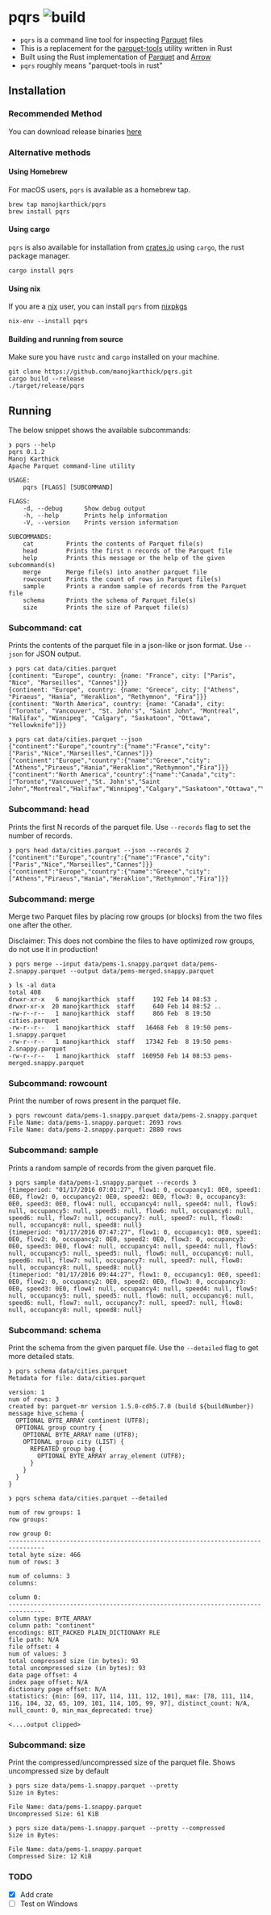 # pqrs ![build](https://github.com/manojkarthick/pqrs/workflows/build/badge.svg)

* `pqrs` is a command line tool for inspecting [Parquet](https://parquet.apache.org/) files
* This is a replacement for the [parquet-tools](https://github.com/apache/parquet-mr/tree/master/parquet-tools-deprecated) utility written in Rust
* Built using the Rust implementation of [Parquet](https://github.com/apache/arrow/tree/master/rust/parquet) and [Arrow](https://github.com/apache/arrow/tree/master/rust/arrow)
* `pqrs` roughly means "parquet-tools in rust"


## Installation

### Recommended Method

You can download release binaries [here](https://github.com/manojkarthick/pqrs/releases)

### Alternative methods

#### Using Homebrew

For macOS users, `pqrs` is available as a homebrew tap.

```
brew tap manojkarthick/pqrs
brew install pqrs
```

#### Using cargo

`pqrs` is also available for installation from [crates.io](https://crates.io/crates/pqrs) using `cargo`, the rust package manager.

```shell script
cargo install pqrs
```

#### Using nix

If you are a [nix](https://github.com/NixOS/nix) user, you can install `pqrs` from [nixpkgs](https://github.com/NixOS/nixpkgs/blob/master/pkgs/development/tools/pqrs/default.nix)
```shell script
nix-env --install pqrs
```

#### Building and running from source

Make sure you have `rustc` and `cargo` installed on your machine.

```
git clone https://github.com/manojkarthick/pqrs.git
cargo build --release
./target/release/pqrs
```

## Running

The below snippet shows the available subcommands:

```
❯ pqrs --help
pqrs 0.1.2
Manoj Karthick
Apache Parquet command-line utility

USAGE:
    pqrs [FLAGS] [SUBCOMMAND]

FLAGS:
    -d, --debug      Show debug output
    -h, --help       Prints help information
    -V, --version    Prints version information

SUBCOMMANDS:
    cat         Prints the contents of Parquet file(s)
    head        Prints the first n records of the Parquet file
    help        Prints this message or the help of the given subcommand(s)
    merge       Merge file(s) into another parquet file
    rowcount    Prints the count of rows in Parquet file(s)
    sample      Prints a random sample of records from the Parquet file
    schema      Prints the schema of Parquet file(s)
    size        Prints the size of Parquet file(s)
```

### Subcommand: cat

Prints the contents of the parquet file in a json-like or json format. Use `--json` for JSON output.

```
❯ pqrs cat data/cities.parquet
{continent: "Europe", country: {name: "France", city: ["Paris", "Nice", "Marseilles", "Cannes"]}}
{continent: "Europe", country: {name: "Greece", city: ["Athens", "Piraeus", "Hania", "Heraklion", "Rethymnon", "Fira"]}}
{continent: "North America", country: {name: "Canada", city: ["Toronto", "Vancouver", "St. John's", "Saint John", "Montreal", "Halifax", "Winnipeg", "Calgary", "Saskatoon", "Ottawa", "Yellowknife"]}}
```

```
❯ pqrs cat data/cities.parquet --json
{"continent":"Europe","country":{"name":"France","city":["Paris","Nice","Marseilles","Cannes"]}}
{"continent":"Europe","country":{"name":"Greece","city":["Athens","Piraeus","Hania","Heraklion","Rethymnon","Fira"]}}
{"continent":"North America","country":{"name":"Canada","city":["Toronto","Vancouver","St. John's","Saint John","Montreal","Halifax","Winnipeg","Calgary","Saskatoon","Ottawa","Yellowknife"]}}
```

### Subcommand: head

Prints the first N records of the parquet file. Use `--records` flag to set the number of records.

```
❯ pqrs head data/cities.parquet --json --records 2
{"continent":"Europe","country":{"name":"France","city":["Paris","Nice","Marseilles","Cannes"]}}
{"continent":"Europe","country":{"name":"Greece","city":["Athens","Piraeus","Hania","Heraklion","Rethymnon","Fira"]}}
```

### Subcommand: merge

Merge two Parquet files by placing row groups (or blocks) from the two files one after the other.

Disclaimer: This does not combine the files to have optimized row groups, do not use it in production!

```
❯ pqrs merge --input data/pems-1.snappy.parquet data/pems-2.snappy.parquet --output data/pems-merged.snappy.parquet

❯ ls -al data
total 408
drwxr-xr-x   6 manojkarthick  staff     192 Feb 14 08:53 .
drwxr-xr-x  20 manojkarthick  staff     640 Feb 14 08:52 ..
-rw-r--r--   1 manojkarthick  staff     866 Feb  8 19:50 cities.parquet
-rw-r--r--   1 manojkarthick  staff   16468 Feb  8 19:50 pems-1.snappy.parquet
-rw-r--r--   1 manojkarthick  staff   17342 Feb  8 19:50 pems-2.snappy.parquet
-rw-r--r--   1 manojkarthick  staff  160950 Feb 14 08:53 pems-merged.snappy.parquet
```

### Subcommand: rowcount

Print the number of rows present in the parquet file.

```
❯ pqrs rowcount data/pems-1.snappy.parquet data/pems-2.snappy.parquet
File Name: data/pems-1.snappy.parquet: 2693 rows
File Name: data/pems-2.snappy.parquet: 2880 rows
```

### Subcommand: sample

Prints a random sample of records from the given parquet file.

```
❯ pqrs sample data/pems-1.snappy.parquet --records 3
{timeperiod: "01/17/2016 07:01:27", flow1: 0, occupancy1: 0E0, speed1: 0E0, flow2: 0, occupancy2: 0E0, speed2: 0E0, flow3: 0, occupancy3: 0E0, speed3: 0E0, flow4: null, occupancy4: null, speed4: null, flow5: null, occupancy5: null, speed5: null, flow6: null, occupancy6: null, speed6: null, flow7: null, occupancy7: null, speed7: null, flow8: null, occupancy8: null, speed8: null}
{timeperiod: "01/17/2016 07:47:27", flow1: 0, occupancy1: 0E0, speed1: 0E0, flow2: 0, occupancy2: 0E0, speed2: 0E0, flow3: 0, occupancy3: 0E0, speed3: 0E0, flow4: null, occupancy4: null, speed4: null, flow5: null, occupancy5: null, speed5: null, flow6: null, occupancy6: null, speed6: null, flow7: null, occupancy7: null, speed7: null, flow8: null, occupancy8: null, speed8: null}
{timeperiod: "01/17/2016 09:44:27", flow1: 0, occupancy1: 0E0, speed1: 0E0, flow2: 0, occupancy2: 0E0, speed2: 0E0, flow3: 0, occupancy3: 0E0, speed3: 0E0, flow4: null, occupancy4: null, speed4: null, flow5: null, occupancy5: null, speed5: null, flow6: null, occupancy6: null, speed6: null, flow7: null, occupancy7: null, speed7: null, flow8: null, occupancy8: null, speed8: null}
```

### Subcommand: schema

Print the schema from the given parquet file. Use the `--detailed` flag to get more detailed stats.

```
❯ pqrs schema data/cities.parquet
Metadata for file: data/cities.parquet

version: 1
num of rows: 3
created by: parquet-mr version 1.5.0-cdh5.7.0 (build ${buildNumber})
message hive_schema {
  OPTIONAL BYTE_ARRAY continent (UTF8);
  OPTIONAL group country {
    OPTIONAL BYTE_ARRAY name (UTF8);
    OPTIONAL group city (LIST) {
      REPEATED group bag {
        OPTIONAL BYTE_ARRAY array_element (UTF8);
      }
    }
  }
}
```

```
❯ pqrs schema data/cities.parquet --detailed

num of row groups: 1
row groups:

row group 0:
--------------------------------------------------------------------------------
total byte size: 466
num of rows: 3

num of columns: 3
columns:

column 0:
--------------------------------------------------------------------------------
column type: BYTE_ARRAY
column path: "continent"
encodings: BIT_PACKED PLAIN_DICTIONARY RLE
file path: N/A
file offset: 4
num of values: 3
total compressed size (in bytes): 93
total uncompressed size (in bytes): 93
data page offset: 4
index page offset: N/A
dictionary page offset: N/A
statistics: {min: [69, 117, 114, 111, 112, 101], max: [78, 111, 114, 116, 104, 32, 65, 109, 101, 114, 105, 99, 97], distinct_count: N/A, null_count: 0, min_max_deprecated: true}

<....output clipped>

```

### Subcommand: size

Print the compressed/uncompressed size of the parquet file. Shows uncompressed size by default

```
❯ pqrs size data/pems-1.snappy.parquet --pretty
Size in Bytes:

File Name: data/pems-1.snappy.parquet
Uncompressed Size: 61 KiB
```

```
❯ pqrs size data/pems-1.snappy.parquet --pretty --compressed
Size in Bytes:

File Name: data/pems-1.snappy.parquet
Compressed Size: 12 KiB
```



### TODO

* [x] Add crate
* [ ] Test on Windows
